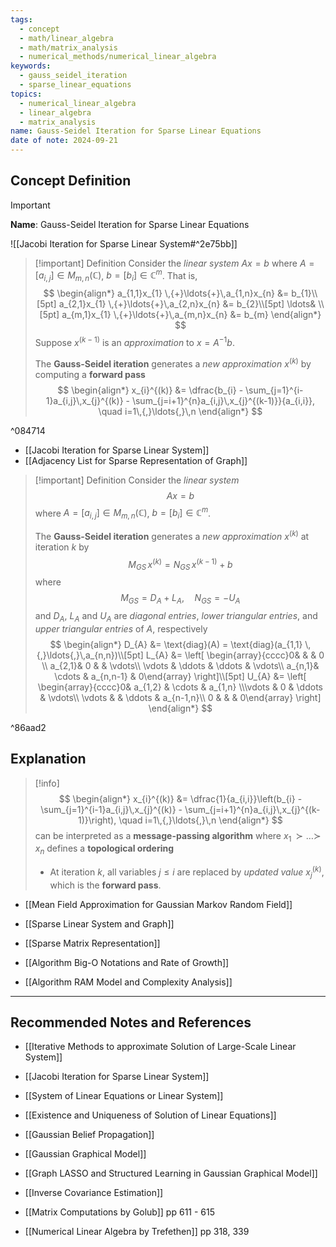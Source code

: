 ```yaml
---
tags:
  - concept
  - math/linear_algebra
  - math/matrix_analysis
  - numerical_methods/numerical_linear_algebra
keywords:
  - gauss_seidel_iteration
  - sparse_linear_equations
topics:
  - numerical_linear_algebra
  - linear_algebra
  - matrix_analysis
name: Gauss-Seidel Iteration for Sparse Linear Equations
date of note: 2024-09-21
---
```


## Concept Definition

>[!important]
>**Name**: Gauss-Seidel Iteration for Sparse Linear Equations

![[Jacobi Iteration for Sparse Linear System#^2e75bb]]

>[!important] Definition
>Consider the *linear system* $Ax = b$ where $A = [a_{i,j}] \in M_{m,n}(\mathbb{C})$,  $b = [b_{i}]\in \mathbb{C}^{m}$. That is,
>$$
>\begin{align*}
> a_{1,1}x_{1} \,{+}\ldots{+}\,a_{1,n}x_{n} &= b_{1}\\[5pt]
> a_{2,1}x_{1} \,{+}\ldots{+}\,a_{2,n}x_{n} &= b_{2}\\[5pt]
> \ldots& \\[5pt]
> a_{m,1}x_{1} \,{+}\ldots{+}\,a_{m,n}x_{n} &= b_{m}
>\end{align*}
>$$
>Suppose $x^{(k-1)}$ is an *approximation* to $x = A^{-1}b$. 
>
>The **Gauss-Seidel iteration** generates a *new approximation* $x^{(k)}$ by computing a **forward pass**
>$$
>\begin{align*}
> x_{i}^{(k)}  &= \dfrac{b_{i} - \sum_{j=1}^{i-1}a_{i,j}\,x_{j}^{(k)} -  \sum_{j=i+1}^{n}a_{i,j}\,x_{j}^{(k-1)}}{a_{i,i}}, \quad i=1\,{,}\ldots{,}\,n
>\end{align*}
>$$

^084714

- [[Jacobi Iteration for Sparse Linear System]]
- [[Adjacency List for Sparse Representation of Graph]]

>[!important] Definition
>Consider the *linear system* $$Ax = b$$ where $A = [a_{i,j}] \in M_{m,n}(\mathbb{C})$,  $b = [b_{i}]\in \mathbb{C}^{m}$. 
>
>The **Gauss-Seidel iteration**  generates a *new approximation* $x^{(k)}$ at iteration $k$ by $$M_{GS}\,x^{(k)} = N_{GS}\,x^{(k-1)} + b$$
>where 
>$$
>M_{GS} = D_{A} + L_{A},\quad N_{GS} = - U_{A}
>$$
>and $D_{A}$, $L_{A}$ and $U_{A}$ are *diagonal entries*, *lower triangular entries*, and *upper triangular entries* of $A$, respectively
>$$
>\begin{align*}
> D_{A} &= \text{diag}(A) = \text{diag}(a_{1,1} \,{,}\ldots{,}\,a_{n,n})\\[5pt] 
> L_{A} &= \left[ \begin{array}{cccc}0&  &  & 0 \\ a_{2,1}& 0 &  & \vdots\\ \vdots & \ddots & \ddots & \vdots\\ a_{n,1}& \cdots & a_{n,n-1} & 0\end{array} \right]\\[5pt]  
> U_{A} &= \left[ \begin{array}{cccc}0& a_{1,2}  & \cdots  & a_{1,n} \\\vdots & 0 & \ddots & \vdots\\ \vdots &  & \ddots & a_{n-1,n}\\ 0 &  &  & 0\end{array} \right]
\end{align*}
>$$

^86aad2

## Explanation

>[!info]
>$$
>\begin{align*}
> x_{i}^{(k)}  &= \dfrac{1}{a_{i,i}}\left(b_{i} - \sum_{j=1}^{i-1}a_{i,j}\,x_{j}^{(k)} -  \sum_{j=i+1}^{n}a_{i,j}\,x_{j}^{(k-1)}\right), \quad i=1\,{,}\ldots{,}\,n
>\end{align*}
>$$
>can be interpreted as a **message-passing algorithm** where $x_{1}\,{\succ}\ldots{\succ}\,x_{n}$ defines a **topological ordering**
>- At iteration $k$, all variables $j \le i$ are replaced by *updated value* $x_{j}^{(k)}$, which is the **forward pass**.

- [[Mean Field Approximation for Gaussian Markov Random Field]]
- [[Sparse Linear System and Graph]]
- [[Sparse Matrix Representation]]



- [[Algorithm Big-O Notations and Rate of Growth]]
- [[Algorithm RAM Model and Complexity Analysis]]



-----------
##  Recommended Notes and References

- [[Iterative Methods to approximate Solution of Large-Scale Linear System]]
- [[Jacobi Iteration for Sparse Linear System]]

- [[System of Linear Equations or Linear System]]
- [[Existence and Uniqueness of Solution of Linear Equations]]


- [[Gaussian Belief Propagation]]
- [[Gaussian Graphical Model]]
- [[Graph LASSO and Structured Learning in Gaussian Graphical Model]]
- [[Inverse Covariance Estimation]]


- [[Matrix Computations by Golub]] pp 611 - 615
- [[Numerical Linear Algebra by Trefethen]] pp 318, 339